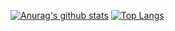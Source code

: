 [![Anurag's github stats](https://github-readme-stats.vercel.app/api?username=tpofd&show_icons=true&hide=prs,issues)](https://github.com/tpofd/github-readme-stats)
[![Top Langs](https://github-readme-stats.vercel.app/api/top-langs/?username=tpofd&layout=compact&hide=ShaderLab)](https://github.com/tpofd/github-readme-stats) 
